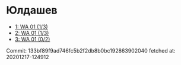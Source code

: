 # Юлдашев
- [1: WA 01 (1/3)](1.md)
- [2: WA 01 (1/3)](2.md)
- [3: WA 01 (0/2)](3.md)

Commit: 133bf89f9ad746fc5b2f2db8b0bc192863902040
 fetched at: 20201217-124912
